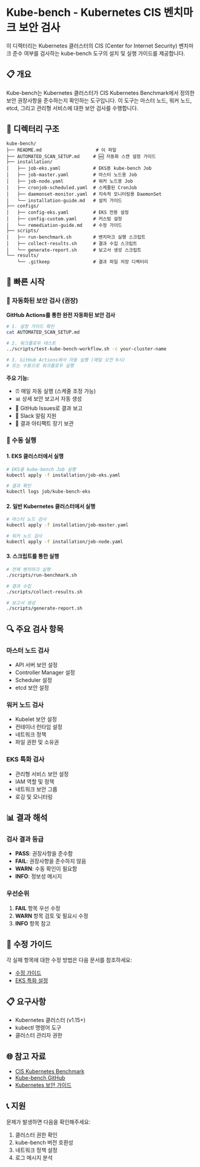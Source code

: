 # Kube-bench - Kubernetes CIS 벤치마크 보안 검사

이 디렉터리는 Kubernetes 클러스터의 CIS (Center for Internet Security) 벤치마크 준수 여부를 검사하는 kube-bench 도구의 설치 및 실행 가이드를 제공합니다.

## 📋 개요

Kube-bench는 Kubernetes 클러스터가 CIS Kubernetes Benchmark에서 정의한 보안 권장사항을 준수하는지 확인하는 도구입니다. 이 도구는 마스터 노드, 워커 노드, etcd, 그리고 관리형 서비스에 대한 보안 검사를 수행합니다.

## 📁 디렉터리 구조

```
kube-bench/
├── README.md                    # 이 파일
├── AUTOMATED_SCAN_SETUP.md     # 🆕 자동화 스캔 설정 가이드
├── installation/
│   ├── job-eks.yaml            # EKS용 kube-bench Job
│   ├── job-master.yaml         # 마스터 노드용 Job
│   ├── job-node.yaml           # 워커 노드용 Job
│   ├── cronjob-scheduled.yaml  # 스케줄된 CronJob
│   ├── daemonset-monitor.yaml  # 지속적 모니터링용 DaemonSet
│   └── installation-guide.md   # 설치 가이드
├── configs/
│   ├── config-eks.yaml         # EKS 전용 설정
│   ├── config-custom.yaml      # 커스텀 설정
│   └── remediation-guide.md    # 수정 가이드
├── scripts/
│   ├── run-benchmark.sh        # 벤치마크 실행 스크립트
│   ├── collect-results.sh      # 결과 수집 스크립트
│   └── generate-report.sh      # 보고서 생성 스크립트
└── results/
    └── .gitkeep                # 결과 파일 저장 디렉터리
```

## 🚀 빠른 시작

### 🤖 자동화된 보안 검사 (권장)

**GitHub Actions를 통한 완전 자동화된 보안 검사**

```bash
# 1. 설정 가이드 확인
cat AUTOMATED_SCAN_SETUP.md

# 2. 워크플로우 테스트
../scripts/test-kube-bench-workflow.sh -c your-cluster-name

# 3. GitHub Actions에서 자동 실행 (매일 오전 9시)
# 또는 수동으로 워크플로우 실행
```

**주요 기능:**
- ⏰ 매일 자동 실행 (스케줄 조정 가능)
- 📊 상세 보안 보고서 자동 생성
- 🚨 GitHub Issues로 결과 보고
- 📱 Slack 알림 지원
- 📁 결과 아티팩트 장기 보관

### 🔧 수동 실행

#### 1. EKS 클러스터에서 실행
```bash
# EKS용 kube-bench Job 실행
kubectl apply -f installation/job-eks.yaml

# 결과 확인
kubectl logs job/kube-bench-eks
```

#### 2. 일반 Kubernetes 클러스터에서 실행
```bash
# 마스터 노드 검사
kubectl apply -f installation/job-master.yaml

# 워커 노드 검사  
kubectl apply -f installation/job-node.yaml
```

#### 3. 스크립트를 통한 실행
```bash
# 전체 벤치마크 실행
./scripts/run-benchmark.sh

# 결과 수집
./scripts/collect-results.sh

# 보고서 생성
./scripts/generate-report.sh
```

## 🔍 주요 검사 항목

### **마스터 노드 검사**
- API 서버 보안 설정
- Controller Manager 설정
- Scheduler 설정
- etcd 보안 설정

### **워커 노드 검사**
- Kubelet 보안 설정
- 컨테이너 런타임 설정
- 네트워크 정책
- 파일 권한 및 소유권

### **EKS 특화 검사**
- 관리형 서비스 보안 설정
- IAM 역할 및 정책
- 네트워크 보안 그룹
- 로깅 및 모니터링

## 📊 결과 해석

### **검사 결과 등급**
- **PASS**: 권장사항을 준수함
- **FAIL**: 권장사항을 준수하지 않음
- **WARN**: 수동 확인이 필요함
- **INFO**: 정보성 메시지

### **우선순위**
1. **FAIL** 항목 우선 수정
2. **WARN** 항목 검토 및 필요시 수정
3. **INFO** 항목 참고

## 🔧 수정 가이드

각 실패 항목에 대한 수정 방법은 다음 문서를 참조하세요:
- [수정 가이드](configs/remediation-guide.md)
- [EKS 특화 설정](configs/config-eks.yaml)

## 📋 요구사항

- Kubernetes 클러스터 (v1.15+)
- kubectl 명령어 도구
- 클러스터 관리자 권한

## 🌐 참고 자료

- [CIS Kubernetes Benchmark](https://www.cisecurity.org/benchmark/kubernetes)
- [Kube-bench GitHub](https://github.com/aquasecurity/kube-bench)
- [Kubernetes 보안 가이드](https://kubernetes.io/docs/concepts/security/)

## 📞 지원

문제가 발생하면 다음을 확인해주세요:
1. 클러스터 권한 확인
2. kube-bench 버전 호환성
3. 네트워크 정책 설정
4. 로그 메시지 분석
